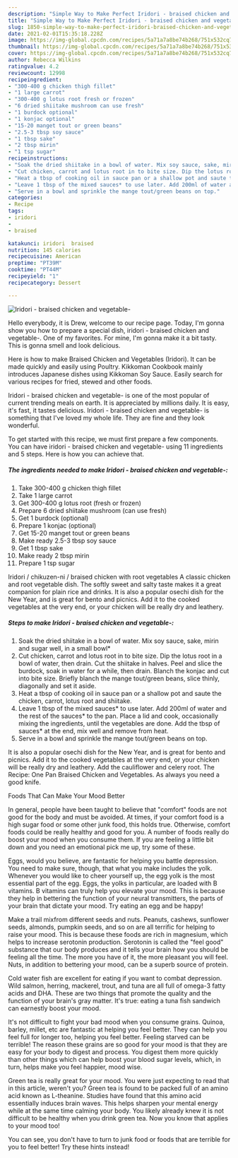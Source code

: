 ```yaml
---
description: "Simple Way to Make Perfect Iridori - braised chicken and vegetable-"
title: "Simple Way to Make Perfect Iridori - braised chicken and vegetable-"
slug: 1850-simple-way-to-make-perfect-iridori-braised-chicken-and-vegetable
date: 2021-02-01T15:35:18.228Z
image: https://img-global.cpcdn.com/recipes/5a71a7a8be74b268/751x532cq70/iridori-braised-chicken-and-vegetable-recipe-main-photo.jpg
thumbnail: https://img-global.cpcdn.com/recipes/5a71a7a8be74b268/751x532cq70/iridori-braised-chicken-and-vegetable-recipe-main-photo.jpg
cover: https://img-global.cpcdn.com/recipes/5a71a7a8be74b268/751x532cq70/iridori-braised-chicken-and-vegetable-recipe-main-photo.jpg
author: Rebecca Wilkins
ratingvalue: 4.2
reviewcount: 12998
recipeingredient:
- "300-400 g chicken thigh fillet"
- "1 large carrot"
- "300-400 g lotus root fresh or frozen"
- "6 dried shiitake mushroom can use fresh"
- "1 burdock optional"
- "1 konjac optional"
- "15-20 manget tout or green beans"
- "2.5-3 tbsp soy sauce"
- "1 tbsp sake"
- "2 tbsp mirin"
- "1 tsp sugar"
recipeinstructions:
- "Soak the dried shiitake in a bowl of water. Mix soy sauce, sake, mirin and sugar well, in a small bowl*"
- "Cut chicken, carrot and lotus root in to bite size. Dip the lotus root in a bowl of water, then drain. Cut the shiitake in halves. Peel and slice the burdock, soak in water for a while, then drain. Blanch the konjac and cut into bite size. Briefly blanch the mange tout/green beans, slice thinly, diagonally and set it aside."
- "Heat a tbsp of cooking oil in sauce pan or a shallow pot and saute the chicken, carrot, lotus root and shiitake."
- "Leave 1 tbsp of the mixed sauces* to use later. Add 200ml of water and the rest of the sauces* to the pan. Place a lid and cook, occasionally mixing the ingredients, until the vegetables are done. Add the tbsp of sauces* at the end, mix well and remove from heat."
- "Serve in a bowl and sprinkle the mange tout/green beans on top."
categories:
- Recipe
tags:
- iridori
- 
- braised

katakunci: iridori  braised 
nutrition: 145 calories
recipecuisine: American
preptime: "PT39M"
cooktime: "PT44M"
recipeyield: "1"
recipecategory: Dessert

---
```



![Iridori - braised chicken and vegetable-](https://img-global.cpcdn.com/recipes/5a71a7a8be74b268/751x532cq70/iridori-braised-chicken-and-vegetable-recipe-main-photo.jpg)

Hello everybody, it is Drew, welcome to our recipe page. Today, I'm gonna show you how to prepare a special dish, iridori - braised chicken and vegetable-. One of my favorites. For mine, I'm gonna make it a bit tasty. This is gonna smell and look delicious.

Here is how to make Braised Chicken and Vegetables (Iridori). It can be made quickly and easily using Poultry. Kikkoman Cookbook mainly introduces Japanese dishes using Kikkoman Soy Sauce. Easily search for various recipes for fried, stewed and other foods.

Iridori - braised chicken and vegetable- is one of the most popular of current trending meals on earth. It is appreciated by millions daily. It is easy, it's fast, it tastes delicious. Iridori - braised chicken and vegetable- is something that I've loved my whole life. They are fine and they look wonderful.


To get started with this recipe, we must first prepare a few components. You can have iridori - braised chicken and vegetable- using 11 ingredients and 5 steps. Here is how you can achieve that.

<!--inarticleads1-->

##### The ingredients needed to make Iridori - braised chicken and vegetable-:

1. Take 300-400 g chicken thigh fillet
1. Take 1 large carrot
1. Get 300-400 g lotus root (fresh or frozen)
1. Prepare 6 dried shiitake mushroom (can use fresh)
1. Get 1 burdock (optional)
1. Prepare 1 konjac (optional)
1. Get 15-20 manget tout or green beans
1. Make ready 2.5-3 tbsp soy sauce
1. Get 1 tbsp sake
1. Make ready 2 tbsp mirin
1. Prepare 1 tsp sugar


Iridori / chikuzen-ni / braised chicken with root vegetables A classic chicken and root vegetable dish. The softly sweet and salty taste makes it a great companion for plain rice and drinks. It is also a popular osechi dish for the New Year, and is great for bento and picnics. Add it to the cooked vegetables at the very end, or your chicken will be really dry and leathery. 

<!--inarticleads2-->

##### Steps to make Iridori - braised chicken and vegetable-:

1. Soak the dried shiitake in a bowl of water. Mix soy sauce, sake, mirin and sugar well, in a small bowl*
1. Cut chicken, carrot and lotus root in to bite size. Dip the lotus root in a bowl of water, then drain. Cut the shiitake in halves. Peel and slice the burdock, soak in water for a while, then drain. Blanch the konjac and cut into bite size. Briefly blanch the mange tout/green beans, slice thinly, diagonally and set it aside.
1. Heat a tbsp of cooking oil in sauce pan or a shallow pot and saute the chicken, carrot, lotus root and shiitake.
1. Leave 1 tbsp of the mixed sauces* to use later. Add 200ml of water and the rest of the sauces* to the pan. Place a lid and cook, occasionally mixing the ingredients, until the vegetables are done. Add the tbsp of sauces* at the end, mix well and remove from heat.
1. Serve in a bowl and sprinkle the mange tout/green beans on top.


It is also a popular osechi dish for the New Year, and is great for bento and picnics. Add it to the cooked vegetables at the very end, or your chicken will be really dry and leathery. Add the cauliflower and celery root. The Recipe: One Pan Braised Chicken and Vegetables. As always you need a good knife. 

Foods That Can Make Your Mood Better


In general, people have been taught to believe that "comfort" foods are not good for the body and must be avoided. At times, if your comfort food is a high sugar food or some other junk food, this holds true. Otherwise, comfort foods could be really healthy and good for you. A number of foods really do boost your mood when you consume them. If you are feeling a little bit down and you need an emotional pick me up, try some of these.

Eggs, would you believe, are fantastic for helping you battle depression. You need to make sure, though, that what you make includes the yolk. Whenever you would like to cheer yourself up, the egg yolk is the most essential part of the egg. Eggs, the yolks in particular, are loaded with B vitamins. B vitamins can truly help you elevate your mood. This is because they help in bettering the function of your neural transmitters, the parts of your brain that dictate your mood. Try eating an egg and be happy!

Make a trail mixfrom different seeds and nuts. Peanuts, cashews, sunflower seeds, almonds, pumpkin seeds, and so on are all terrific for helping to raise your mood. This is because these foods are rich in magnesium, which helps to increase serotonin production. Serotonin is called the "feel good" substance that our body produces and it tells your brain how you should be feeling all the time. The more you have of it, the more pleasant you will feel. Nuts, in addition to bettering your mood, can be a superb source of protein.

Cold water fish are excellent for eating if you want to combat depression. Wild salmon, herring, mackerel, trout, and tuna are all full of omega-3 fatty acids and DHA. These are two things that promote the quality and the function of your brain's gray matter. It's true: eating a tuna fish sandwich can earnestly boost your mood. 

It's not difficult to fight your bad mood when you consume grains. Quinoa, barley, millet, etc are fantastic at helping you feel better. They can help you feel full for longer too, helping you feel better. Feeling starved can be terrible! The reason these grains are so good for your mood is that they are easy for your body to digest and process. You digest them more quickly than other things which can help boost your blood sugar levels, which, in turn, helps make you feel happier, mood wise.

Green tea is really great for your mood. You were just expecting to read that in this article, weren't you? Green tea is found to be packed full of an amino acid known as L-theanine. Studies have found that this amino acid essentially induces brain waves. This helps sharpen your mental energy while at the same time calming your body. You likely already knew it is not difficult to be healthy when you drink green tea. Now you know that applies to your mood too!

You can see, you don't have to turn to junk food or foods that are terrible for you to feel better! Try  these hints  instead!

